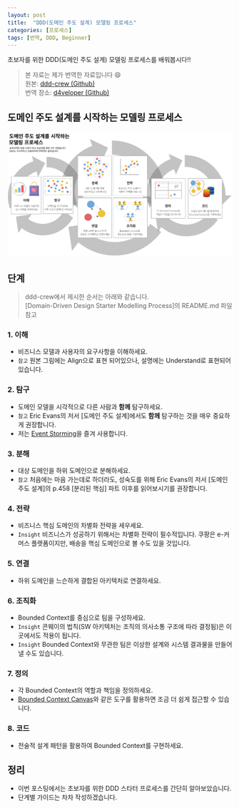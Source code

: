 ```yaml
---
layout: post
title:  "DDD(도메인 주도 설계) 모델링 프로세스"
categories: [프로세스]
tags: [번역, DDD, Beginner]
---
```


초보자를 위한 DDD(도메인 주도 설계) 모델링 프로세스를 배워봅시다!!

> 본 자료는 제가 번역한 자료입니다 :smile: <br>
> 원본: [ddd-crew (Github)](https://github.com/ddd-crew/ddd-starter-modelling-process) <br>
> 번역 장소: [d4veloper (Github)](https://github.com/D4veloper/ddd-starter-modelling-process)

## 도메인 주도 설계를 시작하는 모델링 프로세스
![DDD 스타터 프로세스](/assets/img/2023-05-21/ddd-starter-modelling-process-colored-KO.png)


## 단계
> ddd-crew에서 제시한 순서는 아래와 같습니다.<br>
> [Domain-Driven Design Starter Modelling Process]의 README.md 파일 참고

### 1. 이해
  - 비즈니스 모델과 사용자의 요구사항을 이해하세요.
  - `참고` 원본 그림에는 Align으로 표현 되어있으나, 설명에는 Understand로 표현되어 있습니다.

### 2. 탐구
  - 도메인 모델을 시각적으로 다른 사람과 __함께__ 탐구하세요.
  - `참고` Eric Evans의 저서 [도메인 주도 설계]에서도 __함께__ 탐구하는 것을 매우 중요하게 권장합니다.
  - 저는 [Event Storming](https://www.eventstorming.com/)을 즐겨 사용합니다.

### 3. 분해
  - 대상 도메인을 하위 도메인으로 분해하세요.
  - `참고` 처음에는 마음 가는데로 하더라도, 성숙도를 위해 Eric Evans의 저서 [도메인 주도 설계]의 p.458 [분리된 핵심] 파트 이후를 읽어보시기를 권장합니다.

### 4. 전략
  - 비즈니스 핵심 도메인의 차별화 전략을 세우세요.
  - `Insight` 비즈니스가 성공하기 위해서는 차별화 전략이 필수적입니다. 쿠팡은 e-커머스 플랫폼이지만, 배송을 핵심 도메인으로 볼 수도 있을 것입니다.

### 5. 연결
  - 하위 도메인을 느슨하게 결합된 아키텍처로 연결하세요.

### 6. 조직화
  - Bounded Context를 중심으로 팀을 구성하세요.
  - `Insight` 콘웨이의 법칙(SW 아키텍처는 조직의 의사소통 구조에 따라 결정됨)은 이곳에서도 적용이 됩니다.
  - `Insight` Bounded Context와 무관한 팀은 이상한 설계와 시스템 결과물을 만들어 낼 수도 있습니다.

### 7. 정의
  - 각 Bounded Context의 역할과 책임을 정의하세요.
  - [Bounded Context Canvas](https://github.com/ddd-crew/ddd-starter-modelling-process/blob/master/resources/bounded-context-canvas-v5.jpg)와 같은 도구를 활용하면 조금 더 쉽게 접근할 수 있습니다.

### 8. 코드
  - 전술적 설계 패턴을 활용하여 Bounded Context를 구현하세요.

## 정리
- 이번 포스팅에서는 초보자를 위한 DDD 스타터 프로세스를 간단히 알아보았습니다.
- 단계별 가이드는 차차 작성하겠습니다.
